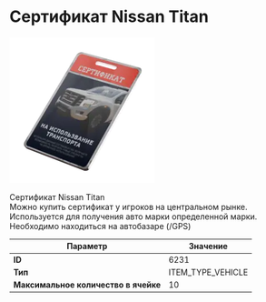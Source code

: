 # Сертификат Nissan Titan

![Item Image](../img/6231.webp?raw=true)

Сертификат Nissan Titan<br>Можно купить сертификат у игроков на центральном рынке.<br>Используется для получения авто марки определенной марки.<br>Необходимо находиться на автобазаре (/GPS)


| Параметр | Значение |
|----------|----------|
| **ID** | 6231 |
| **Тип** | ITEM_TYPE_VEHICLE |
| **Максимальное количество в ячейке** | 10 |

